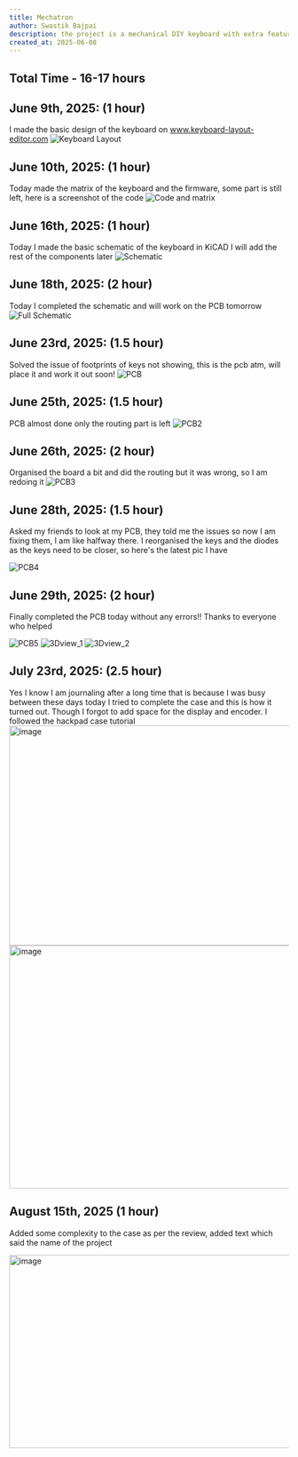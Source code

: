 ```yaml
---
title: Mechatron
author: Swastik Bajpai
description: the project is a mechanical DIY keyboard with extra features (always a dream of making one)
created_at: 2025-06-08
---
```

## Total Time - 16-17 hours

## June 9th, 2025: (1 hour)
I made the basic design of the keyboard on www.keyboard-layout-editor.com
![Keyboard Layout](https://github.com/user-attachments/assets/1b3754f0-30b6-4d07-bad2-159604d60ea1)

## June 10th, 2025: (1 hour)
Today made the matrix of the keyboard and the firmware, some part is still left, here is a screenshot of the code
![Code and matrix](https://github.com/user-attachments/assets/54adafcf-7e7b-4135-8468-d4d5582ec545)

## June 16th, 2025: (1 hour)
Today I made the basic schematic of the keyboard in KiCAD I will add the rest of the components later
![Schematic](https://github.com/user-attachments/assets/67d811d6-6f8e-484c-bef5-5e6e3c3c19eb)

## June 18th, 2025: (2 hour)
Today I completed the schematic and will work on the PCB tomorrow
![Full Schematic](https://github.com/user-attachments/assets/31865d92-e3ba-4ca7-952c-75250e7c0289)

## June 23rd, 2025: (1.5 hour)
Solved the issue of footprints of keys not showing, this is the pcb atm, will place it and work it out soon!
![PCB](https://github.com/user-attachments/assets/3cbac8d0-2d34-4d9b-80ff-13b536acf8a9)

## June 25th, 2025: (1.5 hour)
PCB almost done only the routing part is left
![PCB2](https://github.com/user-attachments/assets/bdb306f6-2213-416f-8235-0da22054b410)

## June 26th, 2025: (2 hour)
Organised the board a bit and did the routing but it was wrong, so I am redoing it
![PCB3](https://github.com/user-attachments/assets/474de6f6-f19a-4ca0-a356-1c1a3baa9599)

## June 28th, 2025: (1.5 hour)
Asked my friends to look at my PCB, they told me the issues so now I am fixing them, I am like halfway there. I reorganised the keys and the diodes as the keys need to be closer, so here's the latest pic I have 

![PCB4](https://github.com/user-attachments/assets/91d7a30c-fe6a-4bd0-ad54-a27b6236b64e)

## June 29th, 2025: (2 hour)
Finally completed the PCB today without any errors!! Thanks to everyone who helped

![PCB5](https://github.com/user-attachments/assets/dfef4ed4-b406-42a6-a987-7603a212b88e)
![3Dview_1](https://github.com/user-attachments/assets/6db455cb-e795-4820-b069-767ab63afaa2)
![3Dview_2](https://github.com/user-attachments/assets/0d98f0c8-72eb-4f6e-93c4-6ee139e7e1b7)

## July 23rd, 2025: (2.5 hour)
Yes I know I am journaling after a long time that is because I was busy between these days today I tried to complete the case and this is how it turned out. Though I forgot to add space for the display and encoder. I followed the hackpad case tutorial
<img width="947" height="396" alt="image" src="https://github.com/user-attachments/assets/ac3a9adb-1646-407c-953b-fb951184ea66" />
<img width="1042" height="438" alt="image" src="https://github.com/user-attachments/assets/1a960cd0-3c01-429d-9e8e-f57db33b1580" />

## August 15th, 2025 (1 hour)
Added some complexity to the case as per the review, added text which said the name of the project

<img width="861" height="348" alt="image" src="https://github.com/user-attachments/assets/6195c7ae-19b1-4e5e-ac61-60772ea22076" />

